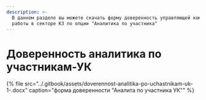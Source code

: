 ```yaml
---
description: >-
  В данном разделе вы можете скачать форму доверенность управляющей компании для
  работы в секторе КЗ по опции "Аналитика по участника"
---
```


# Доверенность аналитика по участникам-УК

{% file src="../.gitbook/assets/doverennost-analitika-po-uchastnikam-uk-1-.docx" caption="форма доверенности \"Аналита по участника УК\"" %}

